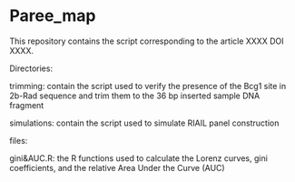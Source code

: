 # Paree_map

This repository contains the script corresponding to the article XXXX DOI XXXX.

Directories:

trimming: contain the script used to verify the presence of the Bcg1 site in 2b-Rad sequence and trim them to the 36 bp inserted sample DNA fragment

simulations: contain the script used to simulate RIAIL panel construction

files:

gini&AUC.R: the R functions used to calculate the Lorenz curves, gini coefficients, and the relative Area Under the Curve (AUC)


